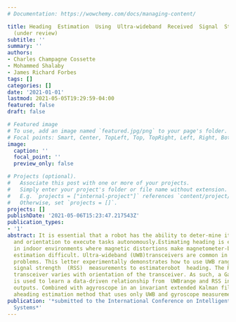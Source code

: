 ```yaml
---
# Documentation: https://wowchemy.com/docs/managing-content/

title: Heading  Estimation  Using  Ultra-wideband  Received  Signal  Strength and  Gaussian  Processes
  (under review)
subtitle: ''
summary: ''
authors:
- Charles Champagne Cossette
- Mohammed Shalaby
- James Richard Forbes
tags: []
categories: []
date: '2021-01-01'
lastmod: 2021-05-05T19:29:59-04:00
featured: false
draft: false

# Featured image
# To use, add an image named `featured.jpg/png` to your page's folder.
# Focal points: Smart, Center, TopLeft, Top, TopRight, Left, Right, BottomLeft, Bottom, BottomRight.
image:
  caption: ''
  focal_point: ''
  preview_only: false

# Projects (optional).
#   Associate this post with one or more of your projects.
#   Simply enter your project's folder or file name without extension.
#   E.g. `projects = ["internal-project"]` references `content/project/deep-learning/index.md`.
#   Otherwise, set `projects = []`.
projects: []
publishDate: '2021-05-06T15:23:47.217543Z'
publication_types:
- '1'
abstract: It is essential that a robot has the ability to deter-mine its position
  and orientation to execute tasks autonomously.Estimating heading is especially challenging
  in indoor environments where magnetic distortions make magnetometer-based heading
  estimation difficult. Ultra-wideband (UWB)transceivers are common in indoor localization
  problems. This letter experimentally demonstrates how to use UWB range and received
  signal strength  (RSS)  measurements to estimaterobot  heading. The RSS of a UWB
  transceiver varies with orientation of the transceiver. As such, a Gaussian process(GP)
  is used to learn a data-driven relationship from  UWBrange and RSS inputs to orientation
  outputs. Combined with agyroscope in an invariant extended Kalman filter, this realizes
  aheading estimation method that uses only UWB and gyroscope measurements.
publication: '*submitted to the International Conference on Intelligent Robots and
  Systems*'
---
```

